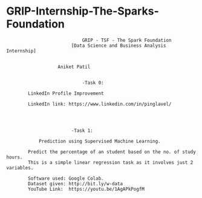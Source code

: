 # GRIP-Internship-The-Sparks-Foundation

  
                                GRIP - TSF - The Spark Foundation 
                            [Data Science and Business Analysis Internship]
                       
           
					   Aniket Patil
                                         
                      
                      			-Task 0: 
		   
			LinkedIn Profile Improvement
                     
		   	LinkedIn link: https://www.linkedin.com/in/pinglavel/
       
       
       
       
                  			-Task 1:
		   
		    	Prediction using Supervised Machine Learning.
		   
		   	Predict the percentage of an student based on the no. of study hours.
		  	This is a simple linear regression task as it involves just 2 variables.
           
			Software used: Google Colab.
			Dataset given: http://bit.ly/w-data
			YouTube Link:  https://youtu.be/1AgAPkPogfM
	
